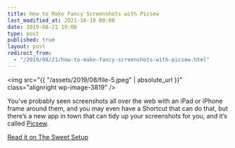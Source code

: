 ```yaml
---
title: How to Make Fancy Screenshots with Picsew
last_modified_at: 2021-10-10 00:00
date: 2019-08-21 19:00
type: post
published: true
layout: post
redirect_from:
  - "/2019/08/21/how-to-make-fancy-screenshots-with-picsew.html"
---
```

<img src="{{ "/assets/2019/08/file-5.jpeg" | absolute_url }}" class="alignright wp-image-3819" />  

<!--more-->

You&#8217;ve probably seen screenshots all over the web with an iPad or iPhone frame around them, and you may even have a Shortcut that can do that, but there&#8217;s a new app in town that can tidy up your screenshots for you, and it&#8217;s called <a href="https://apps.apple.com/us/app/picsew-screenshot-stitching/id1208145167?mt=12&amp;at=11l7ja&amp;ct=tss">Picsew</a>.  

<a href="https://thesweetsetup.com/how-to-make-fancy-screenshots-with-picsew/">Read it on The Sweet Setup</a>  

